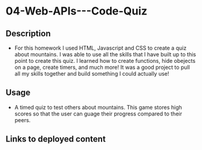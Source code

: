 # 04-Web-APIs---Code-Quiz

## Description

* For this homework I used HTML, Javascript and CSS to create a quiz about mountains. I was able to use all the skills that I have built up to this point to create this quiz. I learned how to create functions, hide obejects on a page, create timers, and much more! It was a good project to pull all my skills together and build something I could actually use! 

## Usage

* A timed quiz to test others about mountains. This game stores high scores so that the user can guage their progress compared to their peers.

## Links to deployed content


